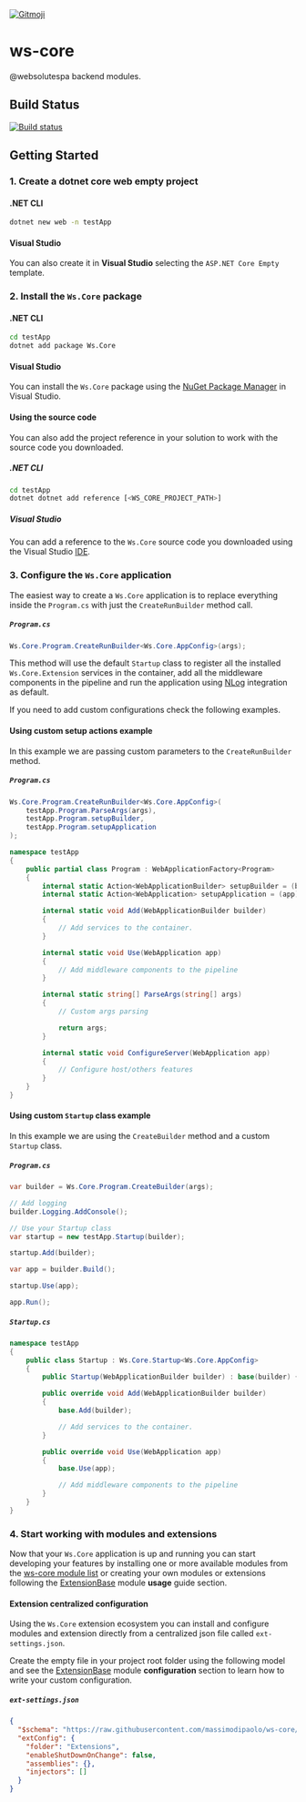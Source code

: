 ﻿<a href="https://gitmoji.dev">
  <img src="https://img.shields.io/badge/gitmoji-%20😜%20😍-FFDD67.svg?style=flat-square" alt="Gitmoji">
</a>

# ws-core

@websolutespa backend modules.

## Build Status

[![Build status](https://ci.appveyor.com/api/projects/status/p3tr2g86kaby4swk?svg=true)](https://ci.appveyor.com/project/massimodipaolo/ws-core)

## Getting Started

### 1. Create a dotnet core web empty project

#### .NET CLI

```bash
dotnet new web -n testApp
```

#### Visual Studio

You can also create it in **Visual Studio** selecting the `ASP.NET Core Empty` template.

### 2. Install the `Ws.Core` package

#### .NET CLI

```bash
cd testApp
dotnet add package Ws.Core
```

#### Visual Studio

You can install the `Ws.Core` package using the [NuGet Package Manager](https://docs.microsoft.com/en-us/nuget/consume-packages/install-use-packages-visual-studio) in Visual Studio.

#### Using the source code

You can also add the project reference in your solution to work with the source code you downloaded.

##### .NET CLI

```bash
cd testApp
dotnet dotnet add reference [<WS_CORE_PROJECT_PATH>]
```

##### Visual Studio

You can add a reference to the `Ws.Core` source code you downloaded using the Visual Studio [IDE](https://docs.microsoft.com/en-us/visualstudio/ide/managing-references-in-a-project).

### 3. Configure the `Ws.Core` application

The easiest way to create a `Ws.Core` application is to replace everything inside the `Program.cs` with just the `CreateRunBuilder` method call.

##### `Program.cs`

```csharp
Ws.Core.Program.CreateRunBuilder<Ws.Core.AppConfig>(args);
```

This method will use the default `Startup` class to register all the installed `Ws.Core.Extension` services in the container, add all the middleware components in the pipeline and run the application using [NLog](https://github.com/nlog/nlog/) integration as default.

If you need to add custom configurations check the following examples.

#### Using custom setup actions example

In this example we are passing custom parameters to the `CreateRunBuilder` method.

##### `Program.cs`

```csharp
Ws.Core.Program.CreateRunBuilder<Ws.Core.AppConfig>(
    testApp.Program.ParseArgs(args),
    testApp.Program.setupBuilder,
    testApp.Program.setupApplication
);

namespace testApp
{
    public partial class Program : WebApplicationFactory<Program>
    {
        internal static Action<WebApplicationBuilder> setupBuilder = (builder) => Add(builder);
        internal static Action<WebApplication> setupApplication = (app) => { Use(app); ConfigureServer(app); };

        internal static void Add(WebApplicationBuilder builder)
        {
            // Add services to the container.
        }

        internal static void Use(WebApplication app)
        {
            // Add middleware components to the pipeline
        }

        internal static string[] ParseArgs(string[] args)
        {
            // Custom args parsing

            return args;
        }

        internal static void ConfigureServer(WebApplication app)
        {
            // Configure host/others features
        }
    }
}

```

#### Using custom `Startup` class example

In this example we are using the `CreateBuilder` method and a custom `Startup` class.

##### `Program.cs`

```csharp
var builder = Ws.Core.Program.CreateBuilder(args);

// Add logging
builder.Logging.AddConsole();

// Use your Startup class
var startup = new testApp.Startup(builder);

startup.Add(builder);

var app = builder.Build();

startup.Use(app);

app.Run();
```

##### `Startup.cs`

```csharp
namespace testApp
{
    public class Startup : Ws.Core.Startup<Ws.Core.AppConfig>
    {
        public Startup(WebApplicationBuilder builder) : base(builder) { }

        public override void Add(WebApplicationBuilder builder)
        {
            base.Add(builder);

            // Add services to the container.
        }

        public override void Use(WebApplication app)
        {
            base.Use(app);

            // Add middleware components to the pipeline
        }
    }
}
```

### 4. Start working with modules and extensions

Now that your `Ws.Core` application is up and running you can start developing your features by installing one or more available modules from the [ws-core module list](/src/modules/README.md) or creating your own modules or extensions following the [ExtensionBase](/src/modules/ExtensionBase/README.md#usage) module **usage** guide section.

#### Extension centralized configuration

Using the `Ws.Core` extension ecosystem you can install and configure modules and extension directly from a centralized json file called `ext-settings.json`.

Create the empty file in your project root folder using the following model and see the [ExtensionBase](/src/modules/ExtensionBase/README.md#setup-configuration) module **configuration** section to learn how to write your custom configuration.

##### `ext-settings.json`

```json
{
  "$schema": "https://raw.githubusercontent.com/massimodipaolo/ws-core/master/src/modules/json-schema.json",
  "extConfig": {
    "folder": "Extensions",
    "enableShutDownOnChange": false,
    "assemblies": {},
    "injectors": []
  }
}
```
